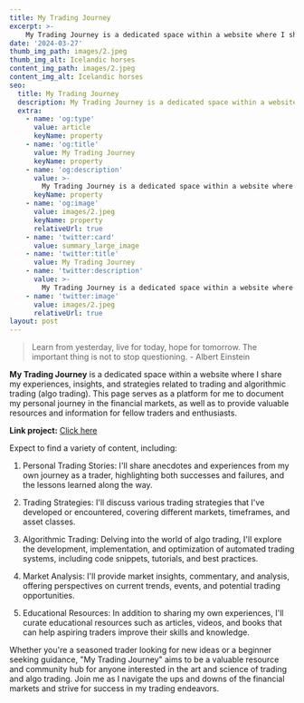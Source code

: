 ```yaml
---
title: My Trading Journey
excerpt: >-
    My Trading Journey is a dedicated space within a website where I share my experiences, insights, and strategies related to trading and algorithmic trading (algo trading). This page serves as a platform for me to document my personal journey in the financial markets, as well as to provide valuable resources and information for fellow traders and enthusiasts.
date: '2024-03-27'
thumb_img_path: images/2.jpeg
thumb_img_alt: Icelandic horses
content_img_path: images/2.jpeg
content_img_alt: Icelandic horses
seo:
  title: My Trading Journey
  description: My Trading Journey is a dedicated space within a website where I share my experiences, insights, and strategies related to trading and algorithmic trading.
  extra:
    - name: 'og:type'
      value: article
      keyName: property
    - name: 'og:title'
      value: My Trading Journey
      keyName: property
    - name: 'og:description'
      value: >-
        My Trading Journey is a dedicated space within a website where I share my experiences, insights, and strategies related to trading and algorithmic trading.
      keyName: property
    - name: 'og:image'
      value: images/2.jpeg
      keyName: property
      relativeUrl: true
    - name: 'twitter:card'
      value: summary_large_image
    - name: 'twitter:title'
      value: My Trading Journey
    - name: 'twitter:description'
      value: >-
        My Trading Journey is a dedicated space within a website where I share my experiences, insights, and strategies related to trading and algorithmic trading.
    - name: 'twitter:image'
      value: images/2.jpeg
      relativeUrl: true
layout: post
---
```


> Learn from yesterday, live for today, hope for tomorrow. The important thing is not to stop questioning. - Albert Einstein

**My Trading Journey** is a dedicated space within a website where I share my experiences, insights, and strategies related to trading and algorithmic trading (algo trading). This page serves as a platform for me to document my personal journey in the financial markets, as well as to provide valuable resources and information for fellow traders and enthusiasts.

**Link project:** [Click here](https://mc-mytradingjournal.netlify.app)

Expect to find a variety of content, including:

1. Personal Trading Stories: I'll share anecdotes and experiences from my own journey as a trader, highlighting both successes and failures, and the lessons learned along the way.

2. Trading Strategies: I'll discuss various trading strategies that I've developed or encountered, covering different markets, timeframes, and asset classes.

3. Algorithmic Trading: Delving into the world of algo trading, I'll explore the development, implementation, and optimization of automated trading systems, including code snippets, tutorials, and best practices.

4. Market Analysis: I'll provide market insights, commentary, and analysis, offering perspectives on current trends, events, and potential trading opportunities.

5. Educational Resources: In addition to sharing my own experiences, I'll curate educational resources such as articles, videos, and books that can help aspiring traders improve their skills and knowledge.

Whether you're a seasoned trader looking for new ideas or a beginner seeking guidance, "My Trading Journey" aims to be a valuable resource and community hub for anyone interested in the art and science of trading and algo trading. Join me as I navigate the ups and downs of the financial markets and strive for success in my trading endeavors.